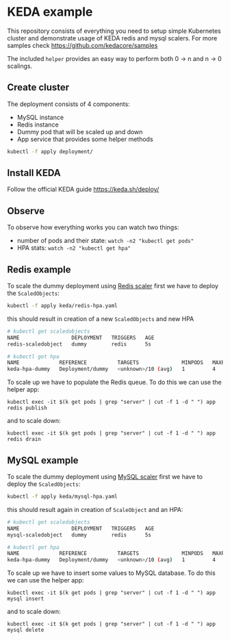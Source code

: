 # KEDA example

This repository consists of everything you need to setup simple Kubernetes 
cluster and demonstrate usage of KEDA redis and mysql scalers. For more
samples check https://github.com/kedacore/samples

The included `helper` provides an easy way to perform both 0 -> n and n -> 0 scalings.  

## Create cluster
The deployment consists of 4 components:
- MySQL instance
- Redis instance
- Dummy pod that will be scaled up and down
- App service that provides some helper methods
```sh
kubectl -f apply deployment/
```

## Install KEDA
Follow the official KEDA guide https://keda.sh/deploy/


## Observe
To observe how everything works you can watch two things:
- number of pods and their state: `watch -n2 "kubectl get pods"`
- HPA stats: `watch -n2 "kubectl get hpa"`


## Redis example
To scale the dummy deployment using 
[Redis scaler](https://keda.sh/scalers/redis-lists/) first we have to
deploy the `ScaledObjects`:
```sh
kubectl -f apply keda/redis-hpa.yaml
```
this should result in creation of a new `ScaledObjects` and new HPA
```sh
# kubectl get scaledobjects
NAME                 DEPLOYMENT   TRIGGERS   AGE
redis-scaledobject   dummy        redis      5s

# kubectl get hpa
NAME             REFERENCE          TARGETS              MINPODS   MAXPODS   REPLICAS   AGE
keda-hpa-dummy   Deployment/dummy   <unknown>/10 (avg)   1         4         0          45s
```

To scale up we have to populate the Redis queue. To do this we can use the helper app:
```shell script
kubectl exec -it $(k get pods | grep "server" | cut -f 1 -d " ") app redis publish
```
and to scale down:
```shell script
kubectl exec -it $(k get pods | grep "server" | cut -f 1 -d " ") app redis drain
```

## MySQL example
To scale the dummy deployment using 
[MySQL scaler](https://keda.sh/scalers/mysql/) first we have to
deploy the `ScaledObjects`:
```sh
kubectl -f apply keda/mysql-hpa.yaml
```
this should result again in creation of `ScaleObject` and an HPA:
```sh
# kubectl get scaledobjects
NAME                 DEPLOYMENT   TRIGGERS   AGE
mysql-scaledobject   dummy        redis      5s

# kubectl get hpa
NAME             REFERENCE          TARGETS              MINPODS   MAXPODS   REPLICAS   AGE
keda-hpa-dummy   Deployment/dummy   <unknown>/10 (avg)   1         4         0          45s
```

To scale up we have to insert some values to MySQL database. 
To do this we can use the helper app:
```shell script
kubectl exec -it $(k get pods | grep "server" | cut -f 1 -d " ") app mysql insert
```
and to scale down:
```shell script
kubectl exec -it $(k get pods | grep "server" | cut -f 1 -d " ") app mysql delete
```
